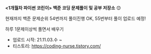 **<1개월차 파이썬 코린이> 백준 코딩 문제풀이 및 공부 저장소** 😊

현재까지 백준 문제순위 54번까지 풀이진행 OK, 55번부터 풀이 업로드 예정!

하루 1문제이상씩 풀면서 배우기 

* 업로드 시작: 21.11.03.수 ~
* 티스토리: https://coding-nurse.tistory.com/
